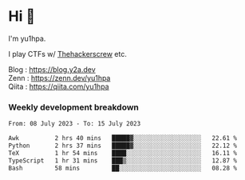 # Hi 👋

I'm yu1hpa.

I play CTFs w/ [Thehackerscrew](https://www.thehackerscrew.team/) etc.

Blog : https://blog.y2a.dev  
Zenn : https://zenn.dev/yu1hpa  
Qiita : https://qiita.com/yu1hpa  

### Weekly development breakdown

<!--START_SECTION:waka-->

```txt
From: 08 July 2023 - To: 15 July 2023

Awk          2 hrs 40 mins   █████▓░░░░░░░░░░░░░░░░░░░   22.61 %
Python       2 hrs 37 mins   █████▓░░░░░░░░░░░░░░░░░░░   22.12 %
TeX          1 hr 54 mins    ████░░░░░░░░░░░░░░░░░░░░░   16.11 %
TypeScript   1 hr 31 mins    ███▒░░░░░░░░░░░░░░░░░░░░░   12.87 %
Bash         58 mins         ██░░░░░░░░░░░░░░░░░░░░░░░   08.28 %
```

<!--END_SECTION:waka-->


